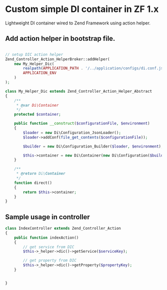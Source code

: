 # Custom simple DI container in ZF 1.x
Lightweight DI container wired to Zend Framework using action helper.

## Add action helper in bootstrap file.

``` php

// setup DIC action helper
Zend_Controller_Action_HelperBroker::addHelper(
    new My_Helper_Dic(
        realpath(APPLICATION_PATH . '/../application/configs/di.conf.json'),
        APPLICATION_ENV
    )
);
```

```php
class My_Helper_Dic extends Zend_Controller_Action_Helper_Abstract
{
    /**
     * @var Di\Container
     */
    protected $container;

    public function __construct($configurationFile, $environment)
    {
        $loader = new Di\Configuration_JsonLoader();
        $loader->addConf(file_get_contents($configurationFile));

        $builder = new Di\Configuration_Builder($loader, $environment);

        $this->container = new Di\Container(new Di\Configuration($builder));
    }

    /**
     * @return Di\Container
     */
    function direct()
    {
        return $this->container;
    }
}
```

## Sample usage in controller

```php
class IndexController extends Zend_Controller_Action
{
    public function indexAction()
    {
        // get service from DIC
        $this->_helper->dic()->getService($serviceKey);

        // get property from DIC
        $this->_helper->dic()->getProperty($propertyKey);
    }


}
```